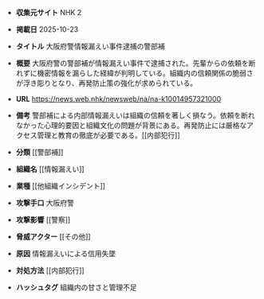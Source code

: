 - **収集元サイト**
NHK 2

- **掲載日**
2025-10-23

- **タイトル**
大阪府警情報漏えい事件逮捕の警部補

- **概要**
大阪府警の警部補が情報漏えい事件で逮捕された。先輩からの依頼を断れずに機密情報を漏らした経緯が判明している。組織内の信頼関係の脆弱さが浮き彫りとなり、再発防止策の強化が求められている。

- **URL**
https://news.web.nhk/newsweb/na/na-k10014957321000

- **備考**
警部補による内部情報漏えいは組織の信頼を著しく損なう。依頼を断れなかった心理的要因と組織文化の問題が背景にある。再発防止には厳格なアクセス管理と教育の徹底が必要である。[[内部犯行]]

- **分類**
[[警部補]]

- **組織名**
[[情報漏えい]]

- **業種**
[[他組織インシデント]]

- **攻撃手口**
大阪府警

- **攻撃影響**
[[警察]]

- **脅威アクター**
[[その他]]

- **原因**
情報漏えいによる信用失墜

- **対処方法**
[[内部犯行]]

- **ハッシュタグ**
組織内の甘さと管理不足
